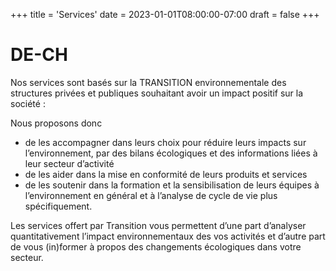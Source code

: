 +++
title = 'Services'
date = 2023-01-01T08:00:00-07:00
draft = false
+++

# DE-CH

Nos services sont basés sur la TRANSITION environnementale des structures privées et publiques souhaitant avoir un impact positif sur la société :

Nous proposons donc

- de les accompagner dans leurs choix pour réduire leurs impacts sur l’environnement, par des bilans écologiques et des informations liées à leur secteur d’activité
- de les aider dans la mise en conformité de leurs produits et services
- de les soutenir dans la formation et la sensibilisation de leurs équipes à l’environnement en général et à l’analyse de cycle de vie plus spécifiquement.

Les services offert par Transition vous permettent d’une part d’analyser quantitativement l’impact environnementaux des vos activités et d’autre part de vous (in)former à propos des changements écologiques dans votre secteur.